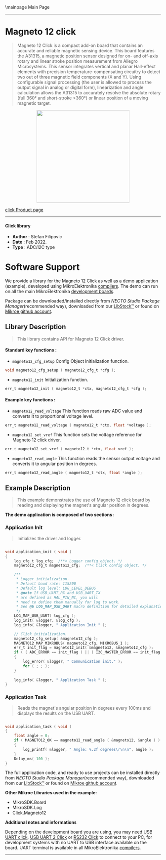 \mainpage Main Page

---
# Magneto 12 click

> Magneto 12 Click is a compact add-on board that contains an accurate and reliable magnetic sensing device. This board features the A31315, a magnetic position sensor designed for on- and off-axis rotary and linear stroke position measurement from Allegro Microsystems. This sensor integrates vertical and planar Hall-effect elements with precision temperature-compensating circuitry to detect two out of three magnetic field components (X and Y). Using configurable signal processing (the user is allowed to process the output signal in analog or digital form), linearization and angle calculation allows the A31315 to accurately resolve the absolute rotary (full 360° and short-stroke <360°) or linear position of a moving magnetic target.

<p align="center">
  <img src="https://download.mikroe.com/images/click_for_ide/magneto12_click.png" height=300px>
</p>

[click Product page](https://www.mikroe.com/magneto-12-click)

---


#### Click library

- **Author**        : Stefan Filipovic
- **Date**          : Feb 2022.
- **Type**          : ADC/I2C type


# Software Support

We provide a library for the Magneto 12 Click
as well as a demo application (example), developed using MikroElektronika
[compilers](https://www.mikroe.com/necto-studio).
The demo can run on all the main MikroElektronika [development boards](https://www.mikroe.com/development-boards).

Package can be downloaded/installed directly from *NECTO Studio Package Manager*(recommended way), downloaded from our [LibStock&trade;](https://libstock.mikroe.com) or found on [Mikroe github account](https://github.com/MikroElektronika/mikrosdk_click_v2/tree/master/clicks).

## Library Description

> This library contains API for Magneto 12 Click driver.

#### Standard key functions :

- `magneto12_cfg_setup` Config Object Initialization function.
```c
void magneto12_cfg_setup ( magneto12_cfg_t *cfg );
```

- `magneto12_init` Initialization function.
```c
err_t magneto12_init ( magneto12_t *ctx, magneto12_cfg_t *cfg );
```

#### Example key functions :

- `magneto12_read_voltage` This function reads raw ADC value and converts it to proportional voltage level.
```c
err_t magneto12_read_voltage ( magneto12_t *ctx, float *voltage );
```

- `magneto12_set_vref` This function sets the voltage reference for Magneto 12 click driver.
```c
err_t magneto12_set_vref ( magneto12_t *ctx, float vref );
```

- `magneto12_read_angle` This function reads the sensor output voltage and converts it to angular position in degrees.
```c
err_t magneto12_read_angle ( magneto12_t *ctx, float *angle );
```

## Example Description

> This example demonstrates the use of Magneto 12 click board by reading and displaying the magnet's angular position in degrees.

**The demo application is composed of two sections :**

### Application Init

> Initializes the driver and logger.

```c

void application_init ( void )
{
    log_cfg_t log_cfg;  /**< Logger config object. */
    magneto12_cfg_t magneto12_cfg;  /**< Click config object. */

    /** 
     * Logger initialization.
     * Default baud rate: 115200
     * Default log level: LOG_LEVEL_DEBUG
     * @note If USB_UART_RX and USB_UART_TX 
     * are defined as HAL_PIN_NC, you will 
     * need to define them manually for log to work. 
     * See @b LOG_MAP_USB_UART macro definition for detailed explanation.
     */
    LOG_MAP_USB_UART( log_cfg );
    log_init( &logger, &log_cfg );
    log_info( &logger, " Application Init " );

    // Click initialization.
    magneto12_cfg_setup( &magneto12_cfg );
    MAGNETO12_MAP_MIKROBUS( magneto12_cfg, MIKROBUS_1 );
    err_t init_flag = magneto12_init( &magneto12, &magneto12_cfg );
    if ( ( ADC_ERROR == init_flag ) || ( I2C_MASTER_ERROR == init_flag ) )
    {
        log_error( &logger, " Communication init." );
        for ( ; ; );
    }
    
    log_info( &logger, " Application Task " );
}

```

### Application Task

> Reads the magnet's angular position in degrees every 100ms and displays the results on the USB UART.

```c

void application_task ( void )
{
    float angle = 0;
    if ( MAGNETO12_OK == magneto12_read_angle ( &magneto12, &angle ) )
    {
        log_printf( &logger, " Angle: %.2f degrees\r\n\n", angle );
    }
    Delay_ms( 100 );
}

```

The full application code, and ready to use projects can be installed directly from *NECTO Studio Package Manager*(recommended way), downloaded from our [LibStock&trade;](https://libstock.mikroe.com) or found on [Mikroe github account](https://github.com/MikroElektronika/mikrosdk_click_v2/tree/master/clicks).

**Other Mikroe Libraries used in the example:**

- MikroSDK.Board
- MikroSDK.Log
- Click.Magneto12

**Additional notes and informations**

Depending on the development board you are using, you may need
[USB UART click](https://www.mikroe.com/usb-uart-click),
[USB UART 2 Click](https://www.mikroe.com/usb-uart-2-click) or
[RS232 Click](https://www.mikroe.com/rs232-click) to connect to your PC, for
development systems with no UART to USB interface available on the board. UART
terminal is available in all MikroElektronika
[compilers](https://shop.mikroe.com/compilers).

---
